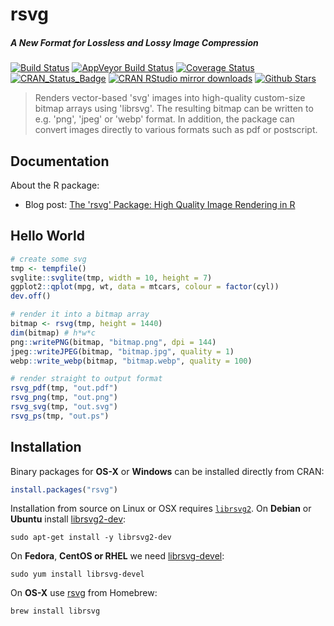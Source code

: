 # rsvg

##### *A New Format for Lossless and Lossy Image Compression*

[![Build Status](https://travis-ci.org/jeroenooms/rsvg.svg?branch=master)](https://travis-ci.org/jeroenooms/rsvg)
[![AppVeyor Build Status](https://ci.appveyor.com/api/projects/status/github/jeroenooms/rsvg?branch=master&svg=true)](https://ci.appveyor.com/project/jeroenooms/rsvg)
[![Coverage Status](https://codecov.io/github/jeroenooms/rsvg/coverage.svg?branch=master)](https://codecov.io/github/jeroenooms/rsvg?branch=master)
[![CRAN_Status_Badge](http://www.r-pkg.org/badges/version/rsvg)](http://cran.r-project.org/package=rsvg)
[![CRAN RStudio mirror downloads](http://cranlogs.r-pkg.org/badges/rsvg)](http://cran.r-project.org/web/packages/rsvg/index.html)
[![Github Stars](https://img.shields.io/github/stars/jeroenooms/rsvg.svg?style=social&label=Github)](https://github.com/jeroenooms/rsvg)

> Renders vector-based 'svg' images into high-quality custom-size bitmap
  arrays using 'librsvg'. The resulting bitmap can be written to e.g. 'png', 'jpeg'
  or 'webp' format. In addition, the package can convert images directly to various
  formats such as pdf or postscript.

## Documentation

About the R package:

 - Blog post: [The 'rsvg' Package: High Quality Image Rendering in R](https://www.opencpu.org/posts/svg-release/)

## Hello World

```r
# create some svg
tmp <- tempfile()
svglite::svglite(tmp, width = 10, height = 7)
ggplot2::qplot(mpg, wt, data = mtcars, colour = factor(cyl))
dev.off()

# render it into a bitmap array
bitmap <- rsvg(tmp, height = 1440)
dim(bitmap) # h*w*c
png::writePNG(bitmap, "bitmap.png", dpi = 144)
jpeg::writeJPEG(bitmap, "bitmap.jpg", quality = 1)
webp::write_webp(bitmap, "bitmap.webp", quality = 100)

# render straight to output format
rsvg_pdf(tmp, "out.pdf")
rsvg_png(tmp, "out.png")
rsvg_svg(tmp, "out.svg")
rsvg_ps(tmp, "out.ps")
```

## Installation

Binary packages for __OS-X__ or __Windows__ can be installed directly from CRAN:

```r
install.packages("rsvg")
```

Installation from source on Linux or OSX requires [`librsvg2`](https://developer.gnome.org/rsvg/). On __Debian__ or __Ubuntu__ install [librsvg2-dev](https://packages.debian.org/testing/librsvg2-dev):

```
sudo apt-get install -y librsvg2-dev
```

On __Fedora__, __CentOS or RHEL__ we need [librsvg-devel](https://apps.fedoraproject.org/packages/librsvg2-devel):

```
sudo yum install librsvg-devel
````

On __OS-X__ use [rsvg](https://github.com/Homebrew/homebrew-core/blob/master/Formula/librsvg.rb) from Homebrew:

```
brew install librsvg
```
